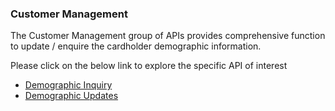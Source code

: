 ### Customer Management ###

The Customer Management group of APIs provides comprehensive function to update / enquire the cardholder demographic information. 

Please click on the below link to explore the specific API of interest

- [Demographic Inquiry](./?path=docs/APIs/Customer-Management/Customer-Demographic-Inquiry.md)
- [Demographic Updates](./?path=docs/APIs/Customer-Management/Customer-Demographic-Update.md) 